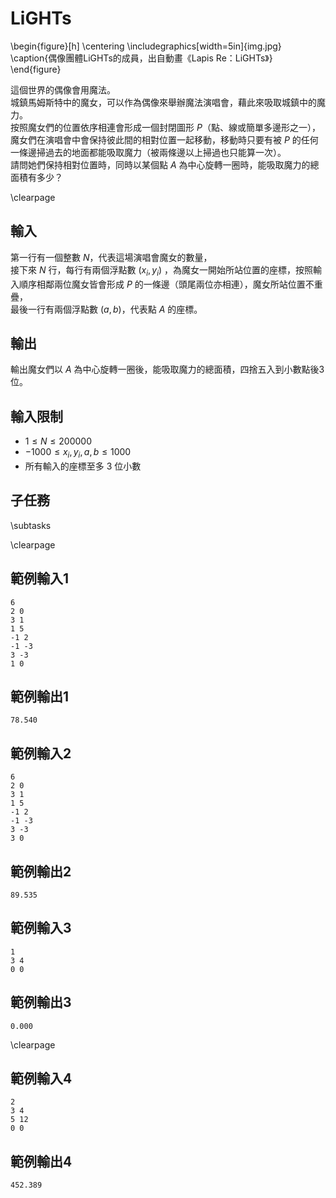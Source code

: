 # LiGHTs

\begin{figure}[h]
\centering
\includegraphics[width=5in]{img.jpg}
\caption{偶像團體LiGHTs的成員，出自動畫《Lapis Re：LiGHTs》}
\end{figure}

這個世界的偶像會用魔法。  
城鎮馬姆斯特中的魔女，可以作為偶像來舉辦魔法演唱會，藉此來吸取城鎮中的魔力。  
按照魔女們的位置依序相連會形成一個封閉圖形 $P$（點、線或簡單多邊形之一），  
魔女們在演唱會中會保持彼此間的相對位置一起移動，移動時只要有被 $P$ 的任何一條邊掃過去的地面都能吸取魔力（被兩條邊以上掃過也只能算一次）。  
請問她們保持相對位置時，同時以某個點 $A$ 為中心旋轉一圈時，能吸取魔力的總面積有多少？  

\clearpage

## 輸入
第一行有一個整數 $N$，代表這場演唱會魔女的數量，  
接下來 $N$ 行，每行有兩個浮點數 $(x_i, y_i)$ ，為魔女一開始所站位置的座標，按照輸入順序相鄰兩位魔女皆會形成 $P$ 的一條邊（頭尾兩位亦相連），魔女所站位置不重疊，  
最後一行有兩個浮點數 $(a, b)$，代表點 $A$ 的座標。  

## 輸出
輸出魔女們以 $A$ 為中心旋轉一圈後，能吸取魔力的總面積，四捨五入到小數點後3位。  

## 輸入限制
 - $1 \leq N \leq 200000$
 - $-1000 \leq x_i, y_i, a, b \leq 1000$
 - 所有輸入的座標至多 $3$ 位小數

## 子任務
\subtasks

\clearpage

## 範例輸入1
```
6
2 0
3 1
1 5
-1 2
-1 -3
3 -3
1 0
```

## 範例輸出1
```
78.540
```

## 範例輸入2
```
6
2 0
3 1
1 5
-1 2
-1 -3
3 -3
3 0
```

## 範例輸出2
```
89.535
```

## 範例輸入3
```
1
3 4
0 0
```

## 範例輸出3
```
0.000
```

\clearpage

## 範例輸入4
```
2
3 4
5 12
0 0
```

## 範例輸出4
```
452.389
```
